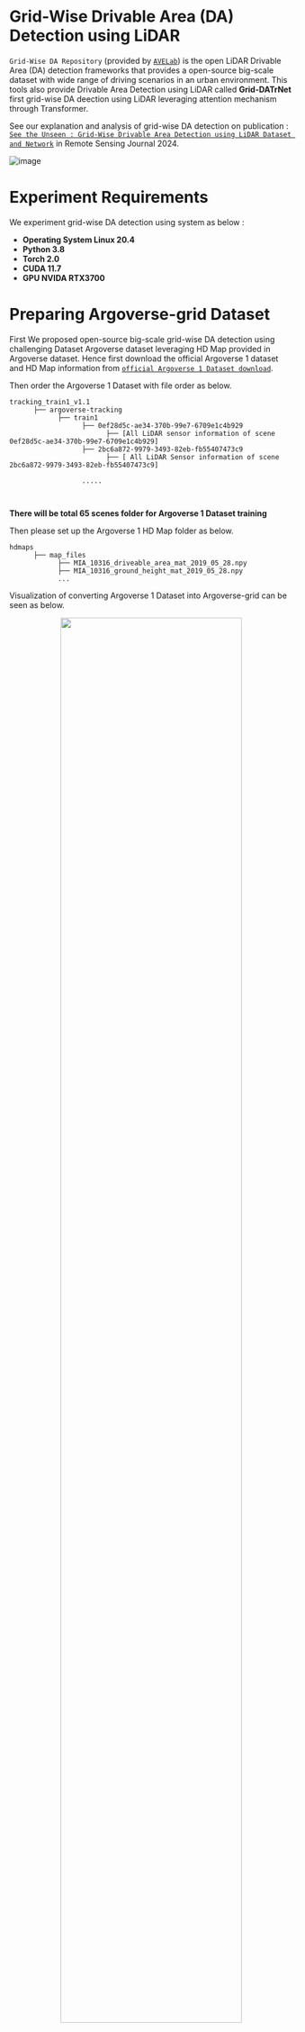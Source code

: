 # Grid-Wise Drivable Area (DA) Detection using LiDAR

`Grid-Wise DA Repository` (provided by [`AVELab`](http://ave.kaist.ac.kr/)) is the open LiDAR Drivable Area (DA) detection frameworks that provides a open-source big-scale dataset with wide range of driving scenarios in an urban environment. This tools also provide Drivable Area Detection using LiDAR called **Grid-DATrNet** first grid-wise DA deection using LiDAR leveraging attention mechanism through Transformer.

See our explanation and analysis of grid-wise DA detection on publication : [`See the Unseen : Grid-Wise Drivable Area Detection using LiDAR Dataset and Network`]( https://www.preprints.org/manuscript/202409.1668/v1 ) in Remote Sensing Journal 2024.

![image](./docs/imgs/visualization_of_grid_wise_DA_Detection_using_GridDATrNet.gif)

# Experiment Requirements

We experiment grid-wise DA detection using system as below :
- **Operating System Linux 20.4**
- **Python 3.8**
- **Torch 2.0**
- **CUDA 11.7**
- **GPU NVIDA RTX3700**

# Preparing Argoverse-grid Dataset

First We proposed open-source big-scale grid-wise DA detection using challenging Dataset Argoverse dataset leveraging HD Map provided in Argoverse dataset. Hence first download the official Argoverse 1 dataset and HD Map information from [`official Argoverse 1 Dataset download`](https://www.argoverse.org/av1.html).

Then order the Argoverse 1 Dataset with file order as below.

```
tracking_train1_v1.1
      ├── argoverse-tracking
            ├── train1
                  ├── 0ef28d5c-ae34-370b-99e7-6709e1c4b929
                        ├── [All LiDAR sensor information of scene  0ef28d5c-ae34-370b-99e7-6709e1c4b929]
                  ├── 2bc6a872-9979-3493-82eb-fb55407473c9
                        ├── [ All LiDAR Sensor information of scene 2bc6a872-9979-3493-82eb-fb55407473c9]
                  
                  .....
                  
                  
``` 

**There will be total 65 scenes folder for Argoverse 1 Dataset training**

Then please set up the Argoverse 1 HD Map folder as below.

```
hdmaps
      ├── map_files
            ├── MIA_10316_driveable_area_mat_2019_05_28.npy
            ├── MIA_10316_ground_height_mat_2019_05_28.npy
            ...

```

Visualization of converting Argoverse 1 Dataset into Argoverse-grid can be seen as below.

<p align="center">
  <img src = "./docs/imgs/Drivable_Area_Label_Example_of_Drivable_Area_Dataset_using_Argoverse_1_Dataset.png" width="80%">
</p>

# Experiment Installation
Then please install modified Argoverse 1 API in the repository and install needed package for experiment Grid-Wise DA Detection as below.

1. First install modified Argoverse 1 API using command as below.

```
cd argoverse-api/
pip install -e .
```

2. Then install needed package for experiment Grid-Wise DA detection using LiDAR with running command as below.

```
cd ..
pip install -r requirements.txt
```

# Experiment using Grid-DATrNet
Then We can experiment training using proposed Grid-DATrNet by set up the configs file and run the command as below.

1.Set up the dataset training path in config file. Change value `dataset_path` and `dataset_path_val` in line 130 and 131 in config file `/configs/Grid-DATrNet_using_Global_Attention.py` based on the Argoverse 1 training dataset path.

2. Then running the training python script using command as below.

```
sudo python train_gpu_0.py
```

# Making DA Detection using Grid-DATrNet
For predicting DA Detection using Grid-DATrNet you can change the path of Grid-DATrNet model in variable `path_ckpt` in file ***validate_gpu_0.py*** based on your Grid-DATrNet model checkpoints and run testing python script using command as below.

```
sudo python validate_gpu_0.py
```

**If you want to visualize DA detection result you can change value of setting `is_visualized_result` and `is_save_visualization` to ***True*** in configs file of Grid-DATrNet**

Visualization of result proposed Grid-DATrNet on proposed Argoverse-Grid dataset can be seen as below.

![image](./docs/imgs/Result_of_Experiment_GridDATrNet_compare_to_another_method.png)



## Model Zoo
|Name|Accuracy|F1 Score|GFLOPs|Model|Paper|
|:---:|:---:|:---:|---:|:---:|:---:|
|Grid-DATrNet (PointPillar + Global Attention)|93.40|0.8321|180|<a href="https://drive.google.com/drive/folders/14QHSxbCsUEf0FYZIa3j_uMFcLmMDwQmB?usp=sharing">Link</a>|<a href="https://www.preprints.org/manuscript/202409.1668/v1 ">Link</a>|
|Grid-DATrNet (PointPillar + MLP Mixer)|91.40|0.8145|110|<a href="https://drive.google.com/drive/folders/14QHSxbCsUEf0FYZIa3j_uMFcLmMDwQmB?usp=sharing">Link</a>|<a href="https://arxiv.org/abs/2210.08745">Link</a>|

## License
`Grid-Wise DA` is released under the Apache-2.0 license.

## Acknowledgement
The Grid-Wise DA benchmark is contributed by [Christofel Rio Goenawan](https://ave.kaist.ac.kr/bbs/board.php?bo_table=sub1_2&wr_id=27) and [Dong-Hee Paek](http://ave.kaist.ac.kr/bbs/board.php?bo_table=sub1_2&wr_id=5), advised by [Seung-Hyun Kong](http://ave.kaist.ac.kr/bbs/board.php?bo_table=sub1_1).

We thank the maintainers of the following projects that enable us to develop `Grid-Wise DA`:
[`OpenPCDet`](https://github.com/open-mmlab/OpenPCDet) by MMLAB, [`TuRoad`](https://github.com/Turoad/lanedet) bu TuZheng.
[`K-Lane`](https://github.com/kaist-avelab/K-Lane) by Dong-Hee.

This work was supported by the National Research Foundation of Korea (NRF) grant funded by the Korea government (MSIT) (No. 2021R1A2C3008370).

## Citation

If you find this work is useful for your research, please consider citing:
```
@article{goenawan2024see,
  title={See the Unseen: Grid-Wise Drivable Area Detection Dataset and Network Using LiDAR},
  author={Goenawan, Christofel Rio and Paek, Dong-Hee and Kong, Seung-Hyun},
  journal={Remote Sensing},
  volume={16},
  number={20},
  pages={3777},
  year={2024},
  doi={10.3390/rs16203777}
}
```
